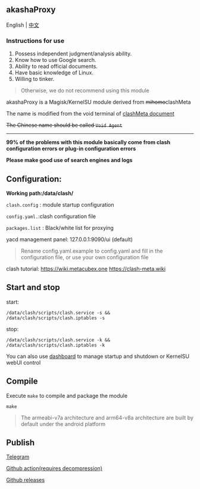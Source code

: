 ## akashaProxy

English | [中文](./readme_zh.md)


### Instructions for use

1. Possess independent judgment/analysis ability.
2. Know how to use Google search.
3. Ability to read official documents.
4. Have basic knowledge of Linux.
5. Willing to tinker.

>Otherwise, we do not recommend using this module

akashaProxy is a Magisk/KernelSU module derived from ~~mihomo~~clashMeta

The name is modified from the void terminal of [clashMeta document](https://wiki.metacubex.one)

~~The Chinese name should be called `Void Agent`~~

---

**99% of the problems with this module basically come from clash configuration errors or plug-in configuration errors**

**Please make good use of search engines and logs**

## Configuration:

**Working path:/data/clash/**

`clash.config` : module startup configuration

`config.yaml.`:clash configuration file

`packages.list` : Black/white list for proxying

yacd management panel: 127.0.0.1:9090/ui (default)

>Rename config.yaml.example to config.yaml and fill in the configuration file, or use your own configuration file

clash tutorial:
https://wiki.metacubex.one
https://clash-meta.wiki

## Start and stop

start:
````
/data/clash/scripts/clash.service -s && /data/clash/scripts/clash.iptables -s
````

stop:
````
/data/clash/scripts/clash.service -k && /data/clash/scripts/clash.iptables -k
````

You can also use [dashboard](https://t.me/MagiskChangeKing) to manage startup and shutdown or KernelSU webUI control

## Compile

Execute `make` to compile and package the module
````
make
````
> The armeabi-v7a architecture and arm64-v8a architecture are built by default under the android platform

## Publish

[Telegram](https://t.me/akashaProxyci)

[Github action(requires decompression)](https://github.com/akashaProxy/akashaProxy/actions)

[Github releases](https://github.com/akashaProxy/akashaProxy/releases)